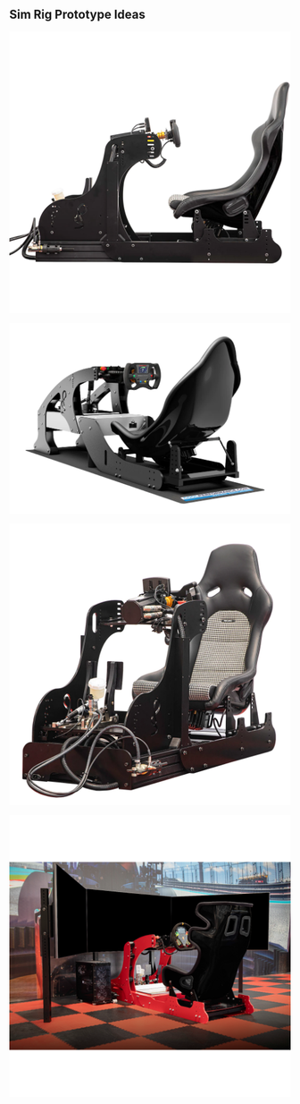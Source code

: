 ## Sim Rig Prototype Ideas


![](img/sim2.webp)

![](img/Formula-Simulator-Cool-Performance.webp)

![](img/sim3.webp)

![](img/sim1.png)
